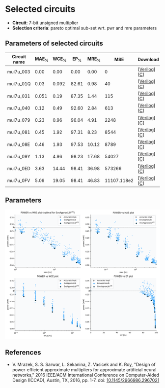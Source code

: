
Selected circuits
===================
 - **Circuit**: 7-bit unsigned multiplier
 - **Selection criteria**: pareto optimal sub-set wrt. pwr and mre parameters

Parameters of selected circuits
----------------------------

| Circuit name | MAE<sub>%</sub> | WCE<sub>%</sub> | EP<sub>%</sub> | MRE<sub>%</sub> | MSE | Download |
| --- |  --- | --- | --- | --- | --- | --- | 
| mul7u_003 | 0.00 | 0.00 | 0.00 | 0.00 | 0 |  [[Verilog](mul7u_003.v)]  [[C](mul7u_003.c)] |
| mul7u_01Q | 0.03 | 0.092 | 82.61 | 0.98 | 40 |  [[Verilog](mul7u_01Q.v)]  [[C](mul7u_01Q.c)] |
| mul7u_031 | 0.051 | 0.19 | 87.35 | 1.44 | 115 |  [[Verilog](mul7u_031.v)]  [[C](mul7u_031.c)] |
| mul7u_040 | 0.12 | 0.49 | 92.60 | 2.84 | 613 |  [[Verilog](mul7u_040.v)]  [[C](mul7u_040.c)] |
| mul7u_079 | 0.23 | 0.96 | 96.04 | 4.91 | 2248 |  [[Verilog](mul7u_079.v)]  [[C](mul7u_079.c)] |
| mul7u_081 | 0.45 | 1.92 | 97.31 | 8.23 | 8544 |  [[Verilog](mul7u_081.v)]  [[C](mul7u_081.c)] |
| mul7u_08E | 0.46 | 1.93 | 97.53 | 10.12 | 8789 |  [[Verilog](mul7u_08E.v)]  [[C](mul7u_08E.c)] |
| mul7u_09Y | 1.13 | 4.96 | 98.23 | 17.68 | 54027 |  [[Verilog](mul7u_09Y.v)]  [[C](mul7u_09Y.c)] |
| mul7u_0ED | 3.63 | 14.44 | 98.41 | 36.98 | 573266 |  [[Verilog](mul7u_0ED.v)]  [[C](mul7u_0ED.c)] |
| mul7u_0FV | 5.09 | 19.05 | 98.41 | 46.83 | 11107.118e2 |  [[Verilog](mul7u_0FV.v)]  [[C](mul7u_0FV.c)] |
    
Parameters
--------------
![Parameters figure](fig.png)

References
--------------
   - V. Mrazek, S. S. Sarwar, L. Sekanina, Z. Vasicek and K. Roy, "Design of power-efficient approximate multipliers for approximate artificial neural networks," 2016 IEEE/ACM International Conference on Computer-Aided Design (ICCAD), Austin, TX, 2016, pp. 1-7. doi: [10.1145/2966986.2967021](https://dx.doi.org/10.1145/2966986.2967021)

             